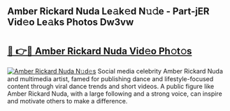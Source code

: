 ## Amber Rickard Nuda Le𝚊k𝚎d N𝚞𝚍e - Part-jER Vid𝚎o Le𝚊ks Photos Dw3vw

# <h2><a href="http://fbdrzum.evod.top/?m=Amber+Rickard+Nuda">🔗 👉🔴 Amber Rickard Nuda Vid𝚎o Ph𝚘t𝚘s</a></h2>

[![Amber Rickard Nuda N𝚞d𝚎s](https://i.imgur.com/8V9OHl7.gif)](http://fbdrzum.evod.top/?m=Amber+Rickard+Nuda)
Social media celebrity Amber Rickard Nuda and multimedia artist, famed for publishing dance and lifestyle-focused content through viral dance trends and short videos. A public figure like Amber Rickard Nuda, with a large following and a strong voice, can inspire and motivate others to make a difference. 
